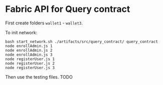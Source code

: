 # Fabric API for Query contract

First create folders `wallet1` - `wallet3`.

To init network:
```
bash start_network.sh ./artifacts/src/query_contract/ query_contract
node enrollAdmin.js 1
node enrollAdmin.js 2
node enrollAdmin.js 3
node registerUser.js 1
node registerUser.js 2
node registerUser.js 3
```
Then use the testing files. TODO
